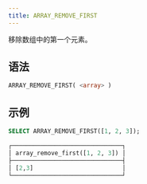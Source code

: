 ```yaml
---
title: ARRAY_REMOVE_FIRST
---
```


移除数组中的第一个元素。

## 语法

```sql
ARRAY_REMOVE_FIRST( <array> )
```

## 示例

```sql
SELECT ARRAY_REMOVE_FIRST([1, 2, 3]);

┌───────────────────────────────┐
│ array_remove_first([1, 2, 3]) │
├───────────────────────────────┤
│ [2,3]                         │
└───────────────────────────────┘
```